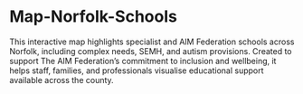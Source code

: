 # Map-Norfolk-Schools
This interactive map highlights specialist and AIM Federation schools across Norfolk, including complex needs, SEMH, and autism provisions. Created to support The AIM Federation’s commitment to inclusion and wellbeing, it helps staff, families, and professionals visualise educational support available across the county.
